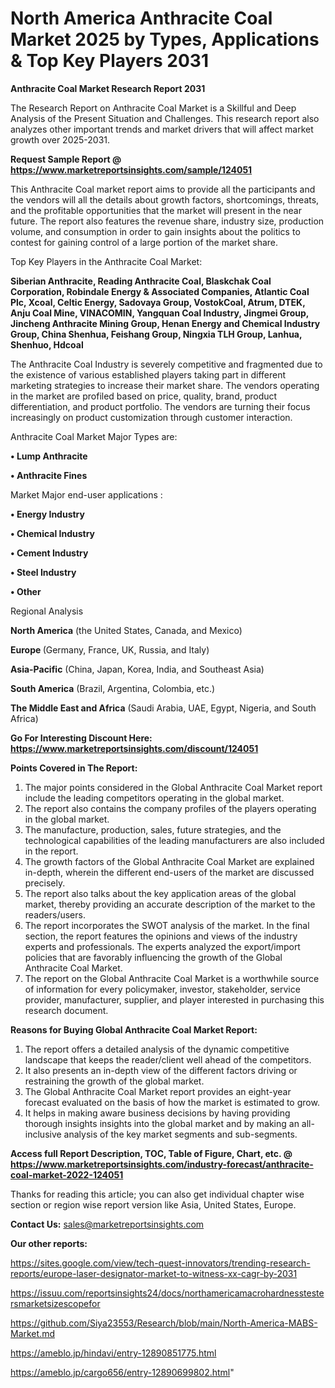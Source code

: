 # North America Anthracite Coal Market 2025 by Types, Applications & Top Key Players 2031

<strong>Anthracite Coal Market Research Report 2031</strong>

The Research Report on Anthracite Coal Market is a Skillful and Deep Analysis of the Present Situation and Challenges. This research report also analyzes other important trends and market drivers that will affect market growth over 2025-2031.

<strong>Request Sample Report @ <a href=https://www.marketreportsinsights.com/sample/124051>https://www.marketreportsinsights.com/sample/124051</a></strong>

This Anthracite Coal market report aims to provide all the participants and the vendors will all the details about growth factors, shortcomings, threats, and the profitable opportunities that the market will present in the near future. The report also features the revenue share, industry size, production volume, and consumption in order to gain insights about the politics to contest for gaining control of a large portion of the market share.

Top Key Players in the Anthracite Coal Market:

<strong>Siberian Anthracite, Reading Anthracite Coal, Blaskchak Coal Corporation, Robindale Energy & Associated Companies, Atlantic Coal Plc, Xcoal, Celtic Energy, Sadovaya Group, VostokCoal, Atrum, DTEK, Anju Coal Mine, VINACOMIN, Yangquan Coal Industry, Jingmei Group, Jincheng Anthracite Mining Group, Henan Energy and Chemical Industry Group, China Shenhua, Feishang Group, Ningxia TLH Group, Lanhua, Shenhuo, Hdcoal</strong>

The Anthracite Coal Industry is severely competitive and fragmented due to the existence of various established players taking part in different marketing strategies to increase their market share. The vendors operating in the market are profiled based on price, quality, brand, product differentiation, and product portfolio. The vendors are turning their focus increasingly on product customization through customer interaction.

Anthracite Coal Market Major Types are:

<strong>• Lump Anthracite

• Anthracite Fines</strong>

Market Major end-user applications :

<strong>• Energy Industry

• Chemical Industry

• Cement Industry

• Steel Industry

• Other</strong>

Regional Analysis

</u><strong><b>North America</b></strong> (the United States, Canada, and Mexico)

<strong><b>Europe </b></strong>(Germany, France, UK, Russia, and Italy)

<strong><b>Asia-Pacific</b></strong> (China, Japan, Korea, India, and Southeast Asia)

<strong><b>South America</b></strong> (Brazil, Argentina, Colombia, etc.)

<strong><b>The Middle East and Africa</b></strong> (Saudi Arabia, UAE, Egypt, Nigeria, and South Africa)

<strong>Go For Interesting Discount Here: <a href=https://www.marketreportsinsights.com/discount/124051>https://www.marketreportsinsights.com/discount/124051</a></strong>

<strong>Points Covered in The Report:</strong>
<ol>
  <li>The major points considered in the Global Anthracite Coal Market report include the leading competitors operating in the global market.</li>
  <li>The report also contains the company profiles of the players operating in the global market.</li>
  <li>The manufacture, production, sales, future strategies, and the technological capabilities of the leading manufacturers are also included in the report.</li>
  <li>The growth factors of the Global Anthracite Coal Market are explained in-depth, wherein the different end-users of the market are discussed precisely.</li>
  <li>The report also talks about the key application areas of the global market, thereby providing an accurate description of the market to the readers/users.</li>
  <li>The report incorporates the SWOT analysis of the market. In the final section, the report features the opinions and views of the industry experts and professionals. The experts analyzed the export/import policies that are favorably influencing the growth of the Global Anthracite Coal Market.</li>
  <li>The report on the Global Anthracite Coal Market is a worthwhile source of information for every policymaker, investor, stakeholder, service provider, manufacturer, supplier, and player interested in purchasing this research document.</li>
</ol>
<strong>Reasons for Buying Global Anthracite Coal Market Report:</strong>

<ol>
  <li>The report offers a detailed analysis of the dynamic competitive landscape that keeps the reader/client well ahead of the competitors.</li>
  <li>It also presents an in-depth view of the different factors driving or restraining the growth of the global market.</li>
  <li>The Global Anthracite Coal Market report provides an eight-year forecast evaluated on the basis of how the market is estimated to grow.</li>
  <li>It helps in making aware business decisions by having providing thorough insights insights into the global market and by making an all-inclusive analysis of the key market segments and sub-segments.</li>
</ol>
<strong>Access full Report Description, TOC, Table of Figure, Chart, etc. @ <a href=https://www.marketreportsinsights.com/industry-forecast/anthracite-coal-market-2022-124051>https://www.marketreportsinsights.com/industry-forecast/anthracite-coal-market-2022-124051</a></strong>


Thanks for reading this article; you can also get individual chapter wise section or region wise report version like Asia, United States, Europe.

<strong>Contact Us:</strong>
sales@marketreportsinsights.com

<strong>Our other reports:</strong>

<a href=https://sites.google.com/view/tech-quest-innovators/trending-research-reports/europe-laser-designator-market-to-witness-xx-cagr-by-2031>https://sites.google.com/view/tech-quest-innovators/trending-research-reports/europe-laser-designator-market-to-witness-xx-cagr-by-2031</a>

<a href=https://issuu.com/reportsinsights24/docs/northamericamacrohardnesstestersmarketsizescopefor>https://issuu.com/reportsinsights24/docs/northamericamacrohardnesstestersmarketsizescopefor</a>

<a href=https://github.com/Siya23553/Research/blob/main/North-America-MABS-Market.md>https://github.com/Siya23553/Research/blob/main/North-America-MABS-Market.md</a>

<a href=https://ameblo.jp/hindavi/entry-12890851775.html>https://ameblo.jp/hindavi/entry-12890851775.html</a>

<a href=https://ameblo.jp/cargo656/entry-12890699802.html>https://ameblo.jp/cargo656/entry-12890699802.html</a>"
